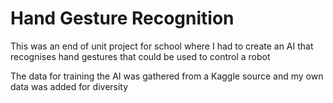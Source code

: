 # Hand Gesture Recognition

This was an end of unit project for school where I had to create an AI that recognises hand gestures that could be used to control a robot

The data for training the AI was gathered from a Kaggle source and my own data was added for diversity
